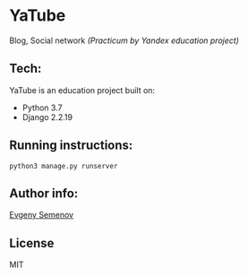 # YaTube
Blog, Social network _(Practicum by Yandex education project)_

## Tech:
YaTube is an education project built on:
- Python 3.7
- Django 2.2.19

## Running instructions:
``` python3 manage.py runserver ```

## Author info:
[Evgeny Semenov]

## License
MIT

   [evgeny semenov]: <https://github.com/john-neg>
